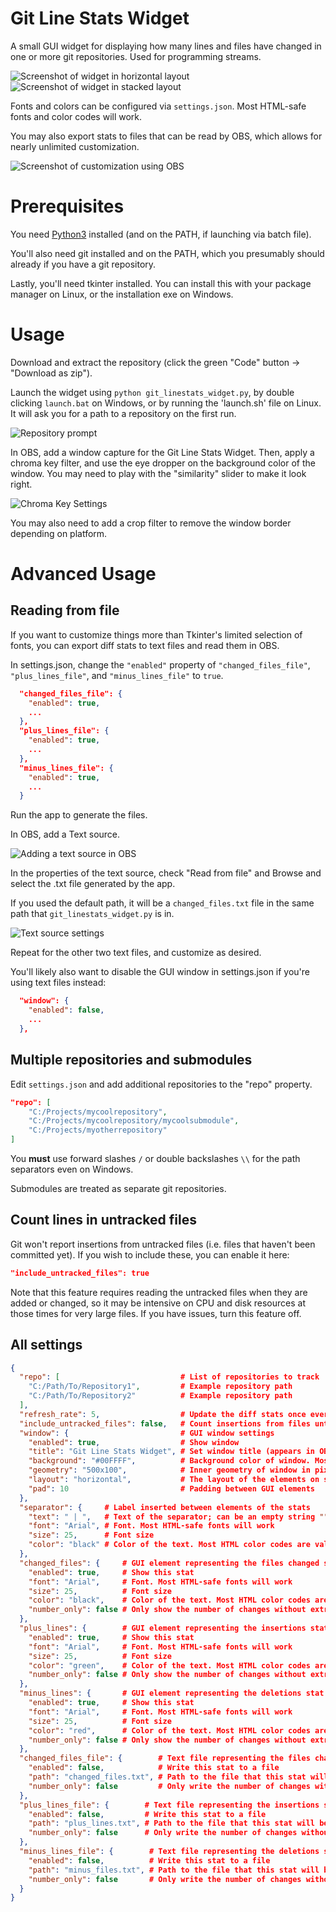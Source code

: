 # Git Line Stats Widget

A small GUI widget for displaying how many lines and files have changed in one or more git repositories. Used for programming streams.

![Screenshot of widget in horizontal layout](https://i.imgur.com/W8tUybp.png)
![Screenshot of widget in stacked layout](https://i.imgur.com/bavyUnQ.png)

Fonts and colors can be configured via `settings.json`. Most HTML-safe fonts and color codes will work.

You may also export stats to files that can be read by OBS, which allows for nearly unlimited customization.

![Screenshot of customization using OBS](https://i.imgur.com/RZyRMws.png)

# Prerequisites

You need [Python3](https://www.python.org/downloads/) installed (and on the PATH, if launching via batch file).

You'll also need git installed and on the PATH, which you presumably should already if you have a git repository.

Lastly, you'll need tkinter installed. You can install this with your package manager on Linux, or the installation exe on Windows. 


# Usage

Download and extract the repository (click the green "Code" button -> "Download as zip").

Launch the widget using `python git_linestats_widget.py`, by double clicking `launch.bat` on Windows, or by running the 'launch.sh' file on Linux. It will ask you for a path to a repository on the first run.

![Repository prompt](https://i.imgur.com/hlNmFhn.png)

In OBS, add a window capture for the Git Line Stats Widget. Then, apply a chroma key filter, and use the eye dropper on the background color of the window. You may need to play with the "similarity" slider to make it look right.

![Chroma Key Settings](https://i.imgur.com/mCgZWf7.png)

You may also need to add a crop filter to remove the window border depending on platform.

# Advanced Usage

## Reading from file
If you want to customize things more than Tkinter's limited selection of fonts, you can export diff stats to text files and read them in OBS.

In settings.json, change the `"enabled"` property of `"changed_files_file"`, `"plus_lines_file"`, and `"minus_lines_file"` to `true`.
```json
  "changed_files_file": {
    "enabled": true,
    ...
  },
  "plus_lines_file": {
    "enabled": true,
    ...
  },
  "minus_lines_file": {
    "enabled": true,
    ...
  }
```
Run the app to generate the files.

In OBS, add a Text source.

![Adding a text source in OBS](https://i.imgur.com/GcMgIr6.png)

In the properties of the text source, check "Read from file" and Browse and select the .txt file generated by the app.

If you used the default path, it will be a `changed_files.txt` file in the same path that `git_linestats_widget.py` is in.

![Text source settings](https://i.imgur.com/Btv0M73.png)

Repeat for the other two text files, and customize as desired.

You'll likely also want to disable the GUI window in settings.json if you're using text files instead:
```json
  "window": {
    "enabled": false,
    ...
  },
```


## Multiple repositories and submodules
Edit `settings.json` and add additional repositories to the "repo" property.
```json
"repo": [
    "C:/Projects/mycoolrepository",
    "C:/Projects/mycoolrepository/mycoolsubmodule",
    "C:/Projects/myotherrepository"
]
```
You **must** use forward slashes `/` or double backslashes `\\` for the path separators even on Windows.

Submodules are treated as separate git repositories.

## Count lines in untracked files
Git won't report insertions from untracked files (i.e. files that haven't been committed yet). If you wish to include these, you can enable it here:

```json
"include_untracked_files": true
```

Note that this feature requires reading the untracked files when they are added or changed, so it may be intensive on CPU and disk resources at those times for very large files. If you have issues, turn this feature off.

## All settings
```json
{
  "repo": [                           # List of repositories to track
    "C:/Path/To/Repository1",         # Example repository path
    "C:/Path/To/Repository2"          # Example repository path
  ],
  "refresh_rate": 5,                  # Update the diff stats once every "refresh_rate" seconds
  "include_untracked_files": false,   # Count insertions from files untracked by git (i.e. new files that haven't been committed yet)
  "window": {                         # GUI window settings
    "enabled": true,                  # Show window
    "title": "Git Line Stats Widget", # Set window title (appears in OBS)
    "background": "#00FFFF",          # Background color of window. Most HTML color codes are valid
    "geometry": "500x100",            # Inner geometry of window in pixels. Make this large enough to contain the text
    "layout": "horizontal",           # The layout of the elements on screen. Valid options: "horizontal", "vertical", "stacked"
    "pad": 10                         # Padding between GUI elements
  },
  "separator": {     # Label inserted between elements of the stats
    "text": " | ",   # Text of the separator; can be an empty string "" or a space " " or any other text
    "font": "Arial", # Font. Most HTML-safe fonts will work
    "size": 25,      # Font size
    "color": "black" # Color of the text. Most HTML color codes are valid
  },
  "changed_files": {     # GUI element representing the files changed stat
    "enabled": true,     # Show this stat
    "font": "Arial",     # Font. Most HTML-safe fonts will work
    "size": 25,          # Font size
    "color": "black",    # Color of the text. Most HTML color codes are valid
    "number_only": false # Only show the number of changes without extra text
  },
  "plus_lines": {        # GUI element representing the insertions stat
    "enabled": true,     # Show this stat
    "font": "Arial",     # Font. Most HTML-safe fonts will work
    "size": 25,          # Font size
    "color": "green",    # Color of the text. Most HTML color codes are valid
    "number_only": false # Only show the number of changes without extra text
  },
  "minus_lines": {       # GUI element representing the deletions stat
    "enabled": true,     # Show this stat
    "font": "Arial",     # Font. Most HTML-safe fonts will work
    "size": 25,          # Font size
    "color": "red",      # Color of the text. Most HTML color codes are valid
    "number_only": false # Only show the number of changes without extra text
  },
  "changed_files_file": {        # Text file representing the files changed stat
    "enabled": false,            # Write this stat to a file
    "path": "changed_files.txt", # Path to the file that this stat will be written to
    "number_only": false         # Only write the number of changes without extra text
  },
  "plus_lines_file": {        # Text file representing the insertions stat
    "enabled": false,         # Write this stat to a file
    "path": "plus_lines.txt", # Path to the file that this stat will be written to
    "number_only": false      # Only write the number of changes without extra text
  },
  "minus_lines_file": {        # Text file representing the deletions stat
    "enabled": false,          # Write this stat to a file
    "path": "minus_files.txt", # Path to the file that this stat will be written to
    "number_only": false       # Only write the number of changes without extra text
  }
}
```
